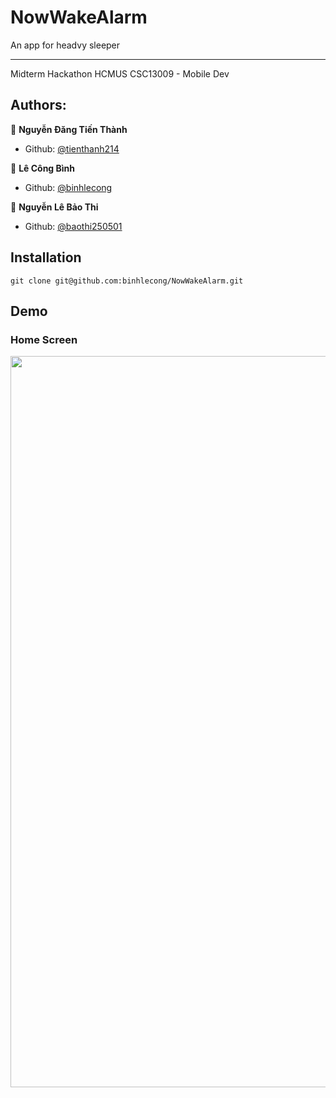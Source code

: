 # NowWakeAlarm

An app for headvy sleeper

-----------------------------------------

Midterm Hackathon
HCMUS CSC13009 - Mobile Dev

## Authors:
🧑 **Nguyễn Đăng Tiến Thành**
- Github: [@tienthanh214](https://github.com/tienthanh214)

👶 **Lê Công Bình**
- Github: [@binhlecong](https://github.com/binhlecong)

👧 **Nguyễn Lê Bảo Thi**
- Github: [@baothi250501](https://github.com/baothi250501)

## Installation
``` git clone git@github.com:binhlecong/NowWakeAlarm.git ```


## Demo
### Home Screen
<img src="https://user-images.githubusercontent.com/66853454/143523954-1d3c45e3-a044-4157-8336-33c20bf970d1.jpg" width="540" height="1170">
